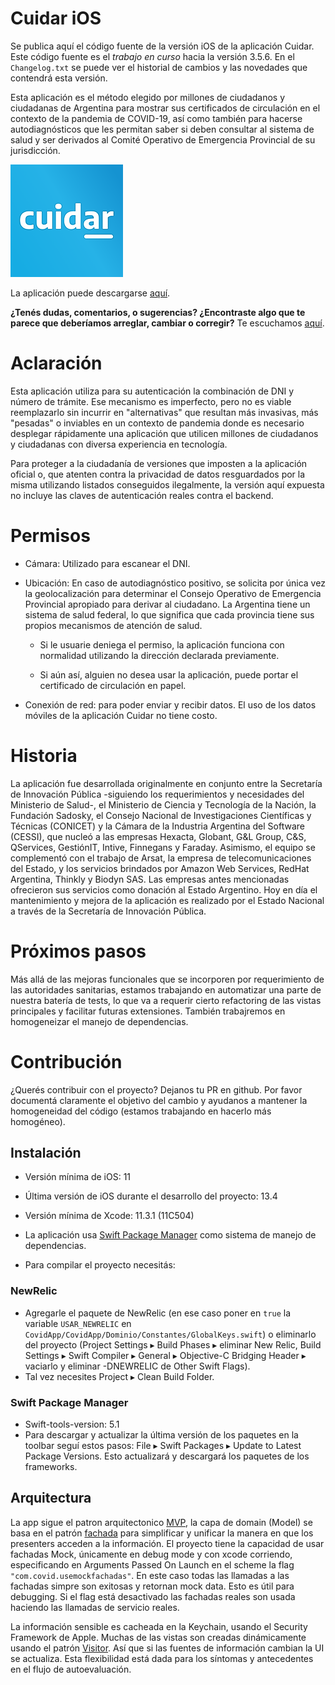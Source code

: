 # Cuidar iOS

Se publica aquí el código fuente de la versión iOS de la aplicación Cuidar. Este código fuente es el *trabajo en curso* hacia la versión 3.5.6. En el `Changelog.txt` se puede ver el historial de cambios y las novedades que contendrá esta versión.

Esta aplicación es el método elegido por millones de ciudadanos y ciudadanas de Argentina para mostrar sus certificados de circulación en el contexto de la pandemia de COVID-19, así como también para hacerse autodiagnósticos que les permitan saber si deben consultar al sistema de salud y ser derivados al Comité Operativo de Emergencia Provincial de su jurisdicción.

![Aplicación Cuidar](/CovidApp/CovidApp/Assets.xcassets/AppIcon.appiconset/Icon-180.png)

La aplicación puede descargarse [aquí](https://www.argentina.gob.ar/aplicaciones/coronavirus).

**¿Tenés dudas, comentarios, o sugerencias? ¿Encontraste algo que te parece que deberíamos arreglar, cambiar o corregir?** Te escuchamos [aquí](https://www.argentina.gob.ar/aplicaciones/coronavirus/contanos-sobre-la-app-cuidar-covid-19).

# Aclaración

Esta aplicación utiliza para su autenticación la combinación de DNI y número de trámite. Ese mecanismo es imperfecto, pero no es viable reemplazarlo sin incurrir en "alternativas" que resultan más invasivas, más "pesadas" o inviables en un contexto de pandemia donde es necesario desplegar rápidamente una aplicación que utilicen millones de ciudadanos y ciudadanas con diversa experiencia en tecnología.

Para proteger a la ciudadanía de versiones que imposten a la aplicación oficial o, que atenten contra la privacidad de datos resguardados por la misma utilizando listados conseguidos ilegalmente, la versión aquí expuesta no incluye las claves de autenticación reales contra el backend.

# Permisos

* Cámara: Utilizado para escanear el DNI.

* Ubicación: En caso de autodiagnóstico positivo, se solicita por única vez la geolocalización para determinar el Consejo Operativo de Emergencia Provincial apropiado para derivar al ciudadano. La Argentina tiene un sistema de salud federal, lo que significa que cada provincia tiene sus propios mecanismos de atención de salud.

    * Si le usuarie deniega el permiso, la aplicación funciona con normalidad utilizando la dirección declarada previamente.

    * Si aún así, alguien no desea usar la aplicación, puede portar el certificado de circulación en papel.

* Conexión de red: para poder enviar y recibir datos. El uso de los datos móviles de la aplicación Cuidar no tiene costo.

# Historia

La aplicación fue desarrollada originalmente en conjunto entre la Secretaría de Innovación Pública -siguiendo los requerimientos y necesidades del Ministerio de Salud-, el Ministerio de Ciencia y Tecnología de la Nación, la Fundación Sadosky, el Consejo Nacional de Investigaciones Científicas y Técnicas (CONICET) y la Cámara de la Industria Argentina del Software (CESSI), que nucleó a las empresas Hexacta, Globant, G&L Group, C&S, QServices, GestiónIT, Intive, Finnegans y Faraday. Asimismo, el equipo se complementó con el trabajo de Arsat, la empresa de telecomunicaciones del Estado, y los servicios brindados por Amazon Web Services, RedHat Argentina, Thinkly y Biodyn SAS. Las empresas antes mencionadas ofrecieron sus servicios como donación al Estado Argentino. Hoy en día el mantenimiento y mejora de la aplicación es realizado por el Estado Nacional a través de la Secretaría de Innovación Pública.

# Próximos pasos

Más allá de las mejoras funcionales que se incorporen por requerimiento de las autoridades sanitarias, estamos trabajando en automatizar una parte de nuestra batería de tests, lo que va a requerir cierto refactoring de las vistas principales y facilitar futuras extensiones. También trabajremos en homogeneizar el manejo de dependencias.

# Contribución

¿Querés contribuir con el proyecto? Dejanos tu PR en github. Por favor documentá claramente el objetivo del cambio y ayudanos a mantener la homogeneidad del código (estamos trabajando en hacerlo más homogéneo).

## Instalación

* Versión mínima de iOS: 11
* Última versión de iOS durante el desarrollo del proyecto: 13.4
* Versión mínima de Xcode: 11.3.1 (11C504)
* La aplicación usa [Swift Package Manager](https://swift.org/package-manager/) como sistema de manejo de dependencias.

* Para compilar el proyecto necesitás:

### NewRelic 

* Agregarle el paquete de NewRelic (en ese caso poner en `true` la variable `USAR_NEWRELIC` en `CovidApp/CovidApp/Dominio/Constantes/GlobalKeys.swift`) o eliminarlo del proyecto (Project Settings ▸ Build Phases ▸ eliminar New Relic, Build Settings ▸ Swift Compiler ▸ General ▸ Objective-C Bridging Header ▸ vaciarlo y eliminar -DNEWRELIC de Other Swift Flags).
* Tal vez necesites Project ▸ Clean Build Folder.

### Swift Package Manager
* Swift-tools-version: 5.1
* Para descargar y actualizar la última versión de los paquetes en la toolbar seguí estos pasos:
File ▸ Swift Packages ▸ Update to Latest Package Versions. Esto actualizará y descargará los paquetes de los frameworks.

## Arquitectura

La app sigue el patron arquitectonico [MVP](https://en.wikipedia.org/wiki/Model–view–presenter), la capa de domain (Model) se basa en el patrón [fachada](https://en.wikipedia.org/wiki/Facade_pattern) para simplificar y unificar la manera en que los presenters acceden a la información. El proyecto tiene la capacidad de usar fachadas Mock, únicamente en debug mode y con xcode corriendo, especificando en Arguments Passed On Launch en el scheme la flag  `"com.covid.usemockfachadas"`. En este caso todas las llamadas a las fachadas simpre son exitosas y retornan mock data. Esto es útil para debugging. Si el flag está desactivado las fachadas reales son usada haciendo las llamadas de servicio reales.

La información sensible es cacheada en la Keychain, usando el Security Framework de Apple. Muchas de las vistas son creadas dinámicamente usando el patrón [Visitor](https://en.wikipedia.org/wiki/Visitor_pattern). Así que si las fuentes de información cambian la UI se actualiza. Esta flexibilidad está dada para los síntomas y antecedentes en el flujo de autoevaluación.
